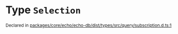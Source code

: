 # Type `Selection`
<sub>Declared in [packages/core/echo/echo-db/dist/types/src/query/subscription.d.ts:1]()</sub>







